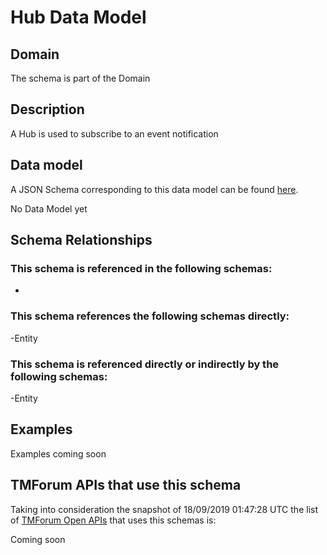 # Hub Data Model

## Domain

The  schema is part of the  Domain

## Description

A Hub is used to subscribe to an event notification

## Data model

A JSON Schema corresponding to this data model can be found
[here](https://github.com/tmforum-rand/schemas/blob/master/Common/Hub.schema.json).

No Data Model yet

## Schema Relationships

### This schema is referenced in the following schemas:

-

### This schema references the following schemas directly:

-Entity

### This schema is referenced directly or indirectly by the following schemas:

-Entity



## Examples

Examples coming soon

## TMForum APIs that use this schema

Taking into consideration the snapshot of 18/09/2019 01:47:28 UTC the list of [TMForum Open APIs](https://www.tmforum.org/open-apis/) that uses this schemas is:

Coming soon